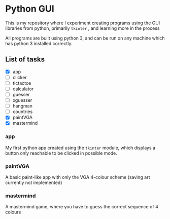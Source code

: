 # Python GUI

This is my repository where I experiment creating programs using the GUI libraries from python, primarily `tkinter` , and learning more in the process

All programs are built using python 3, and can be run on any machine which has python 3 installed correctly.

## List of tasks

- [x] app
- [ ] clicker
- [ ] tictactoe
- [ ] calculator
- [ ] guesser
- [ ] xguesser
- [ ] hangman
- [ ] countries
- [x] paintVGA
- [x] mastermind

### app

My first python app created using the `tkinter` module, which displays a button only reachable to be clicked in possible mode.

### paintVGA

A basic paint-like app with only the VGA 4-colour scheme (saving art currently not implemented)

### mastermind

A mastermind game, where you have to guess the correct sequence of 4 colours
